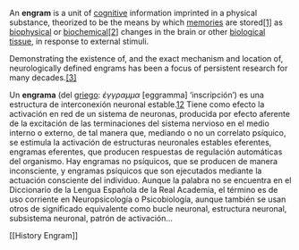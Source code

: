 An **engram** is a unit of [cognitive](/wiki/Cognition "Cognition") information imprinted in a physical substance, theorized to be the means by which [memories](/wiki/Memory "Memory") are stored[[1]](#cite_note-1) as [biophysical](/wiki/Biophysics "Biophysics") or [biochemical](/wiki/Biochemistry "Biochemistry")[[2]](#cite_note-2) changes in the brain or other [biological tissue](/wiki/Biological_tissue "Biological tissue"), in response to external stimuli.

Demonstrating the existence of, and the exact mechanism and location of, neurologically defined engrams has been a focus of persistent research for many decades.[[3]](#cite_note-Levy-3)

Un **engrama** (del [griego](https://es.wikipedia.org/wiki/Idioma_griego "Idioma griego"): _έγγραμμα_ [eggramma] ‘inscripción’) es una estructura de interconexión neuronal estable.[1](https://es.wikipedia.org/wiki/Engrama#cite_note-1)​[2](https://es.wikipedia.org/wiki/Engrama#cite_note-2)​ Tiene como efecto la activación en red de un sistema de neuronas, producida por efecto aferente de la excitación de las terminaciones del sistema nervioso en el medio interno o externo, de tal manera que, mediando o no un correlato psíquico, se estimula la activación de estructuras neuronales estables eferentes, engramas eferentes, que producen respuestas de regulación automáticas del organismo. Hay engramas no psíquicos, que se producen de manera inconsciente, y engramas psíquicos que son ejecutados mediante la actuación consciente del individuo. Aunque la palabra no se encuentra en el Diccionario de la Lengua Española de la Real Academia, el término es de uso corriente en Neuropsicología o Psicobiología, aunque también se usan otros de significado equivalente como bucle neuronal, estructura neuronal, subsistema neuronal, patrón de activación...

[[History Engram]]
